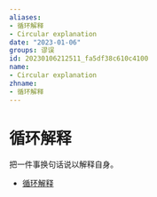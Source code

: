 ```yaml
---
aliases:
- 循环解释
- Circular explanation
date: "2023-01-06"
groups: 谬误
id: 20230106212511_fa5df38c610c4100
name:
- Circular explanation
zhname:
- 循环解释
---
```


# 循环解释

把一件事换句话说以解释自身。

* [循环解释](https://zh.wikipedia.org/wiki/%E5%BE%AA%E7%92%B0%E8%A7%A3%E9%87%8B)
